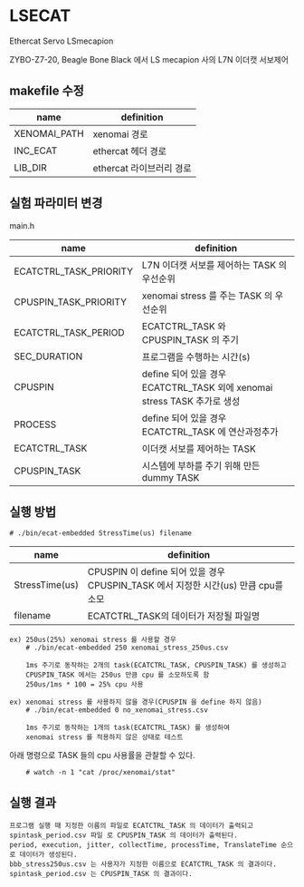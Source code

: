 # LSECAT
Ethercat Servo LSmecapion

ZYBO-Z7-20, Beagle Bone Black 에서 LS mecapion 사의 L7N 이더캣 서보제어

## makefile 수정

|name| definition |
|--|--|
|XENOMAI_PATH | xenomai 경로|
|INC_ECAT     | ethercat 헤더 경로|
|LIB_DIR      | ethercat 라이브러리 경로|


## 실험 파라미터 변경

main.h

|name|definition |
|--|--|
|ECATCTRL_TASK_PRIORITY	| L7N 이더캣 서보를 제어하는 TASK 의 우선순위|
|CPUSPIN_TASK_PRIORITY	  | xenomai stress 를 주는 TASK 의 우선순위|
|ECATCTRL_TASK_PERIOD    | ECATCTRL_TASK 와 CPUSPIN_TASK 의 주기|
|SEC_DURATION            | 프로그램을 수행하는 시간(s) |
|CPUSPIN                 | define 되어 있을 경우 ECATCTRL_TASK 외에 xenomai stress TASK 추가로 생성|
|PROCESS                 | define 되어 있을 경우 ECATCTRL_TASK 에 연산과정추가 |
|ECATCTRL_TASK | 이더캣 서보를 제어하는 TASK|
|CPUSPIN_TASK  | 시스템에 부하를 주기 위해 만든 dummy TASK|


## 실행 방법

```
# ./bin/ecat-embedded StressTime(us) filename
```

|name| definition |
|--|--|
|StressTime(us) | CPUSPIN 이 define 되어 있을 경우 CPUSPIN_TASK 에서 지정한 시간(us) 만큼 cpu를 소모
|filename | ECATCTRL_TASK의 데이터가 저장될 파일명

```
ex) 250us(25%) xenomai stress 를 사용할 경우
    # ./bin/ecat-embedded 250 xenomai_stress_250us.csv

    1ms 주기로 동작하는 2개의 task(ECATCTRL_TASK, CPUSPIN_TASK) 를 생성하고 
    CPUSPIN_TASK 에서는 250us 만큼 cpu 를 소모하도록 함
    250us/1ms * 100 = 25% cpu 사용
```

```
ex) xenomai stress 를 사용하지 않을 경우(CPUSPIN 을 define 하지 않음)
    # ./bin/ecat-embedded 0 no_xenomai_stress.csv

    1ms 주기로 동작하는 1개의 task(ECATCTRL_TASK) 를 생성하여 
    xenomai stress 를 적용하지 않은 상태로 테스트
```

아래 명령으로 TASK 들의 cpu 사용률을 관찰할 수 있다.

```
    # watch -n 1 "cat /proc/xenomai/stat" 
``` 

## 실행 결과
    프로그램 실행 때 지정한 이름의 파일로 ECATCTRL_TASK 의 데이터가 출력되고
    spintask_period.csv 파일 로 CPUSPIN_TASK 의 데이터가 출력된다.
    period, execution, jitter, collectTime, processTime, TranslateTime 순으로 데이터가 생성된다.
    bbb_stress250us.csv 는 사용자가 지정한 이름으로 ECATCTRL_TASK 의 결과이다.
    spintask_period.csv 는 CPUSPIN_TASK 의 결과이다.
    
 
    
    
    
